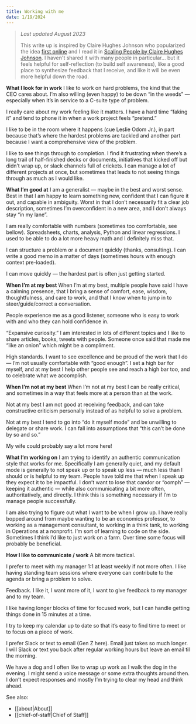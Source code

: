 ```yaml
---
title: Working with me
date: 1/19/2024
---
```

> *Last updated August 2023*
> 
> This write up is inspired by Claire Hughes Johnson who popularized the idea [first online](https://growth.eladgil.com/book/the-role-of-the-ceo/insights-working-with-claire/) and I read it in [Scaling People by Claire Hughes Johnson](https://www.goodreads.com/en/book/show/63063173). I haven't shared it with many people in particular… but it feels helpful for self-reflection (to build self awareness), like a good place to synthesize feedback that I receive, and like it will be even more helpful down the road. 

**What I look for in work**
I like to work on hard problems, the kind that the CEO cares about. I’m also willing (even happy) to be down “in the weeds” — especially when it’s in service to a C-suite type of problem. 

I really care about my work feeling like it matters. I have a hard time “faking it” and tend to phone it in when a work project feels “pretend.”

I like to be in the room where it happens (cue Leslie Odom Jr.), in part because that’s where the hardest problems are tackled and another part because I want a comprehensive view of the problem. 

I like to see things through to completion. I find it frustrating when there’s a long trail of half-finished decks or documents, initiatives that kicked off but didn’t wrap up, or slack channels full of crickets. I can manage a lot of different projects at once, but sometimes that leads to not seeing things through as much as I would like.  

**What I’m good at**
I am a generalist — maybe in the best and worst sense. Best in that I am happy to learn something new, confident that I can figure it out, and capable in ambiguity. Worst in that I don’t necessarily fit a clear job description, sometimes I’m overconfident in a new area, and I don’t always stay “in my lane”.

I am really comfortable with numbers (sometimes too comfortable, see bellow). Spreadsheets, charts, analysis, Python and linear regressions. I used to be able to do a lot more heavy math and I definitely miss that. 

I can structure a problem or a document quickly (thanks, consulting). I can write a good memo in a matter of days (sometimes hours with enough context pre-loaded). 

I can move quickly — the hardest part is often just getting started. 

**When I’m at my best**
When I’m at my best, multiple people have said I have a calming presence, that I bring a sense of comfort, ease, wisdom, thoughtfulness, and care to work, and that I know when to jump in to steer/guide/correct a conversation. 

People experience me as a good listener, someone who is easy to work with and who they can hold confidence in. 

“Expansive curiosity.” I am interested in lots of different topics and I like to share articles, books, tweets with people. Someone once said that made me “like an onion” which might be a compliment. 

High standards. I want to see excellence and be proud of the work that I do — I’m not usually comfortable with “good enough”. I set a high bar for myself, and at my best I help other people see and reach a high bar too, and to celebrate what we accomplish. 

**When I’m not at my best** 
When I’m not at my best I can be really critical, and sometimes in a way that feels more at a person than at the work. 

Not at my best I am not good at receiving feedback, and can take constructive criticism personally instead of as helpful to solve a problem. 

Not at my best I tend to go into “do it myself mode” and be unwilling to delegate or share work. I can fall into assumptions that “this can’t be done by so and so.”

My wife could probably say a lot more here!

**What I’m working on**
I am trying to identify an authentic communication style that works for me. Specifically I am generally quiet, and my default mode is generally to not speak up or to speak up less — much less than I should or is helpful to my team. People have told me that when I speak up they expect it to be impactful. I don’t want to lose that candor or “oomph” — keeping it authentic — while also communicating a bit more often, authoritatively, and directly. I think this is something necessary if I’m to manage people successfully. 

I am also trying to figure out what I want to be when I grow up. I have really bopped around from maybe wanting to be an economics professor, to working as a management consultant, to working in a think tank, to working in Operations at a nonprofit. I’m sort of learning to code on the side. Sometimes I think I’d like to just work on a farm. Over time some focus will probably be beneficial. 

**How I like to communicate / work**
A bit more tactical. 

I prefer to meet with my manager 1:1 at least weekly if not more often. I like having standing team sessions where everyone can contribute to the agenda or bring a problem to solve. 

Feedback. I like it, I want more of it, I want to give feedback to my manager and to my team.

I like having longer blocks of time for focused work, but I can handle getting things done in 15 minutes at a time. 

I try to keep my calendar up to date so that it’s easy to find time to meet or to focus on a piece of work. 

I prefer Slack or text to email (Gen Z here). Email just takes so much longer. I will Slack or text you back after regular working hours but leave an email til the morning. 

We have a dog and I often like to wrap up work as I walk the dog in the evening. I might send a voice message or some extra thoughts around then. I don’t expect responses and mostly I’m trying to clear my head and think ahead. 


See also:
- [[about|About]]
- [[chief-of-staff|Chief of Staff]]
